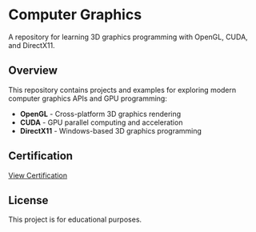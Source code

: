 # Computer Graphics

A repository for learning 3D graphics programming with OpenGL, CUDA, and DirectX11.

## Overview

This repository contains projects and examples for exploring modern computer graphics APIs and GPU programming:

- **OpenGL** - Cross-platform 3D graphics rendering
- **CUDA** - GPU parallel computing and acceleration
- **DirectX11** - Windows-based 3D graphics programming

## Certification

[View Certification](./certification/certification_1.pdf)

## License

This project is for educational purposes.
